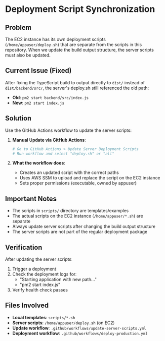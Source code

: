 # Deployment Script Synchronization

## Problem
The EC2 instance has its own deployment scripts (`/home/appuser/deploy.sh`) that are separate from the scripts in this repository. When we update the build output structure, the server scripts must also be updated.

## Current Issue (Fixed)
After fixing the TypeScript build to output directly to `dist/` instead of `dist/backend/src/`, the server's deploy.sh still referenced the old path:
- **Old**: `pm2 start backend/src/index.js`
- **New**: `pm2 start index.js`

## Solution
Use the GitHub Actions workflow to update the server scripts:

1. **Manual Update via GitHub Actions**:
   ```bash
   # Go to GitHub Actions > Update Server Deployment Scripts
   # Run workflow and select "deploy.sh" or "all"
   ```

2. **What the workflow does**:
   - Creates an updated script with the correct paths
   - Uses AWS SSM to upload and replace the script on the EC2 instance
   - Sets proper permissions (executable, owned by appuser)

## Important Notes
- The scripts in `scripts/` directory are templates/examples
- The actual scripts on the EC2 instance (`/home/appuser/*.sh`) are separate
- Always update server scripts after changing the build output structure
- The server scripts are not part of the regular deployment package

## Verification
After updating the server scripts:
1. Trigger a deployment
2. Check the deployment logs for:
   - "Starting application with new path..."
   - "pm2 start index.js"
3. Verify health check passes

## Files Involved
- **Local templates**: `scripts/*.sh`
- **Server scripts**: `/home/appuser/deploy.sh` (on EC2)
- **Update workflow**: `.github/workflows/update-server-scripts.yml`
- **Deployment workflow**: `.github/workflows/deploy-production.yml`